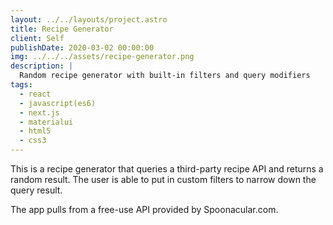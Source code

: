 ```yaml
---
layout: ../../layouts/project.astro
title: Recipe Generator
client: Self
publishDate: 2020-03-02 00:00:00
img: ../../../assets/recipe-generator.png
description: |
  Random recipe generator with built-in filters and query modifiers
tags:
  - react
  - javascript(es6)
  - next.js
  - materialui
  - html5
  - css3
---
```


This is a recipe generator that queries a third-party recipe API and returns a random result. The user is able to put in custom filters to narrow down the query result.

The app pulls from a free-use API provided by Spoonacular.com. 